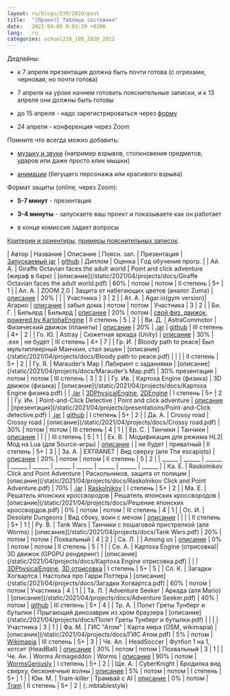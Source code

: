 ```yaml
---
layout: ru/blogs/239/2020/post
title:  "[Проект] Таблица состояния"
date:   2021-04-06 0:02:39 +0300
lang:   ru
categories: school239_105_2020_2021
---
```


Дедлайны:

 - к 7 апреля презентация должна быть почти готова (с огрехами, черновая, но почти готова)
 
 - 7 апреля на уроке начнем готовить пояснительные записки, и к 13 апреля они должны быть готовы
 
 - до 15 апреля - надо зарегистрироваться через [форму](http://www.239.ru/conf-informatics)
 
 - 24 апреля - конференция через Zoom
 
Помните что всегда можно добавить:

 - [музыку и звуки](/blogs/239/2020/school239_105_2020_2021/2021/02/15/projects-wav.html) (например взрывов, столкновения предметов, ударов или даже просто клик мышки)
 
 - [анимации](/blogs/239/2020/school239_105_2020_2021/2020/12/21/animation-sound.html) (бегущего персонажа или красивого взрыва)
 
Формат защиты (online, через Zoom):

 - **5-7 минут** - презентация
 
 - **3-4 минуты** - запускаете ваш проект и показываете как он работает
 
 - в конце комиссия задает вопросы
 
[Критерии и ориентиры](/blogs/239/2020/school239_105_2020_2021/2021/03/15/conference-docs.html), [примеры пояснительных записок](/blogs/239/2018/school239_105_2018_2019/2019/05/23/projects-result.html).

<!---
[описание](/static/2021/04/projects/docs/)
-->
 
| Автор     | Название            | Описание                                                      | Поясн. зап. | Презентация | [Запускаемый jar](/blogs/239/2018/school239_105_2018_2019/2019/04/15/jar-packaging.html) | [github](/blogs/239/2020/school239_105_2020_2021/2021/03/01/github.html) | Диплом | Оценка | Год обучения прогр. |
| Ай. А.    | Giraffe Octavian faces the adult world | Point and click adventure (жираф в баре)   | [описание](/static/2021/04/projects/docs/Giraffe Octavian faces the adult world.pdf) | 60% | потом | потом | II степень | 5+ | 1 |
| Ал. А.    | ZOOM 2.0            | Защита от набегающих цветов (аналог Zuma)                     | [описание](/static/2021/04/projects/docs/Алякринский_записка.pdf) | 20% |  |  | Участника | 3 | 2 |
| Ат. А.    | Agar.io(gym version)| Агарио                                                        | [описание](/static/2021/04/projects/docs/agario.pdf) | забыл дома | потом | потом | Участника | 3 | 2 |
| Би. Г.    | Бильярд             | Бильярд                                                       | [описание](/static/2021/04/projects/docs/Бильярд.pdf) | 20% | потом | [свой физ. движок](https://github.com/Biryukov239/Bilyard_0), [powered by KartohaEngine](https://github.com/Biryukov239/Bilyard) | II степень | 5 | 2 |
| Ви. Д.    | AstraCommotor       | Физический движок (планеты)                                   | [описание](/static/2021/04/projects/docs/AstraCommotor.pdf) | 20% | [.jar](https://github.com/daniil-vikulov/PlanetaryEngine/releases/download/1.0/SolarSim.jar) | [github](https://github.com/daniil-vikulov/PlanetaryEngine) | III степень | 4+ | 2 |
| Го. Ю.    | Astray              | Сюжетная аркада (Unity)                                       | [описание](/static/2021/04/projects/docs/Astray.pdf) | 30% | .exe | не будет | III степень | 4+ | 7 |
| Гр. И.    | Bloody path to peace| Был мультиплеерный Манчкин, стал экшен                        | [описание](/static/2021/04/projects/docs/Bloody path to peace.pdf) |  |  |  | II степень | 5+ | 2 |
| Гу. Я.    | Marauder’s Map      | Лабиринт с заданиями                                          | [описание](/static/2021/04/projects/docs/Marauder’s Map.pdf) | 30% презентация | потом | потом | III степень | 3 | 2 |
| Гу. Ив.   | Картоха Engine (физика) | 3D движок (физика)                                        | [описание](/static/2021/04/projects/docs/Картоха Engine физика.pdf) |  | [.jar](https://github.com/VanyaXIII/3DPhysicalEngine/tree/master/out/artifacts/3DPhysicalEngine_jar) | [3DPhysicalEngine](https://github.com/VanyaXIII/3DPhysicalEngine), [2DEngine](https://github.com/VanyaXIII/Engine) | I степень | 5+ | 2 |
| Гу. Ин.   | Point-and-Click Detective | Point and click adventure                               | [описание](/static/2021/04/projects/docs/Point-and-Click_Detective.pdf) | [презентация](/static/2021/04/projects/presentations/Point-and-Click detective.pdf) | [.jar](https://github.com/inngutorova/PointAndClickDetective/releases/download/1/ClickAndPointAdventure.jar) | [github](https://github.com/inngutorova/PointAndClickDetective) | I степень | 5+ | 2 |
| Да. А.    | Crossy road         | Crossy road                                                   | [описание](/static/2021/04/projects/docs/Crossy road.pdf) | 30% | потом | потом | III степень | 4 | 1 |
| Ер. С.    | Танчики             | Танчики                                                       | [описание](/static/2021/04/projects/docs/Танчики.pdf) |  |  |  | III степень | 5 | 1 |
| Ех. В.    | Модификация для режима HL2| Мод на Lua (для Source-игры)                            | [описание](/static/2021/04/projects/docs/hl3.pdf) |  | не будет | приватный | II степень | 5+ | 3 |
| За. А.    | EXTRANET            | Вид сверху (аля The escapists)                                | [описание](/static/2021/04/projects/docs/EXTRANET.pdf) | 20% | потом | потом | II степень | 5 | 2 |
| ______ | ______ | ______ | ______ | ______ | ______ | ______ | ______ | ______ | ______ |
| Ка. Е.    | Raskolnikov Click and Point Adventure | Раскольников, защита от полиции             | [описание](/static/2021/04/projects/docs/Raskolnikov Click and Point Adventure.pdf) | 70% | [.jar](https://github.com/t0nso1eil/RaskolnikoClickandPointAdventure/releases/download/1.0/Raskolnikov.Click.and.Point.Adventure.jar) | [Raskolnikov](https://github.com/t0nso1eil/RaskolnikoClickandPointAdventure) | I степень | 5+ | 2 |
| Ма. Е.    | Решатель японских кроссвородов | Решатель японских кроссвородов                     | [описание](/static/2021/04/projects/docs/Решение японских кроссвордов.pdf) | 0% | потом | потом | III степень | 4 | 1 | 
| Ос. И.    | Desolate Dungeons   | Вид сбоку, воин с мечом                                       | [описание](/static/2021/04/projects/docs/Desolate_Dungeons.pdf) |  |  |  | II степень | 5+ | 1 |
| Ру. В.    | Tank Wars           | Танчики с пошаговой пристрелкой (аля Worms)                   | [описание](/static/2021/04/projects/docs/Tank Wars.pdf) | 20% | потом | потом | Похвальный | 4 | 2 |
| Са. Л.    |                     | Among us                                                      | [описание](/static/2021/04/projects/docs/AmoguS.pdf) | 0% | потом | потом | II степень | 5 | 1 |
| Се. А.    | Картоха Engine (отрисовка)| 3D движок (GPGPU рендеринг)                             | [описание](/static/2021/04/projects/docs/Картоха Engine отрисовка.pdf) |  |  | [3DPhysicalEngine](https://github.com/VanyaXIII/3DPhysicalEngine), [3D отрисовка](https://github.com/spyteamalex/KartohaEngine) | I степень | 5+ | 5 |
| Сл. К.    | Загадки Хогвартса   | Настолка про Гарри Поттера                                    | [описание](/static/2021/04/projects/docs/Загадки Хогвартса.pdf) | 60% | потом | потом | Участника | 4 | 1 |
| Та. Л.    | Adventure Seeker    | Аркада (аля Mario)                                            | [описание](/static/2021/04/projects/docs/Adventure Seeker.pdf) | 40% | потом | [github](https://github.com/just-4-name/myArcade) | III степень | 5+ | 4 |
| Тр. А.    | Полет Греты Тунберг и бутылки | Прыгающий динозаврик из хром браузера               | [описание](/static/2021/04/projects/docs/Полет Греты Тунберг и бутылки.pdf) |  |  |  | Участника | 3 | 1 |
| Фа. М.    | ГИС "Атом"          | Карта мира (OSM, wikimapia)                                   | [описание](/static/2021/04/projects/docs/ГИС Атом.pdf) | 5% | потом | [Wikimapia](https://github.com/Visualprogrammer/Wikimapia_client) | III степень | 5+ | 3 |
| Че. Ал.   | HeadSoccer          | Футбол 1 на 1, хотсит (HeadBall)                              | [описание](/static/2021/04/projects/docs/HeadSoccer.pdf) | 30% | потом | потом | Похвальный | 3 | 1 |
| Че. Ан.   | Worms Armageddon    | Worms                                                         | [описание](/static/2021/04/projects/docs/Worms.pdf) | 90% | потом | [WormsGeniusly](https://github.com/TushaChesnokova/WormsGeniusly) | I степень | 5+ | 2 |
| Ще. А.    | CyberKnight         | Бродилка вид сверху, бесконечные волны                        | [описание](/static/2021/04/projects/docs/CyberKnight.pdf) | 5% | потом | потом | I степень | 5+ | 1 |
| Юм. М.    | Tram-killer         | Трамвай с AI                                                  | [описание](/static/2021/04/projects/docs/Tram-killer.pdf) | 0% | потом | [Tram](https://github.com/MikluhaMaklay/Tram) | II степень | 5+ | 2 |
{:.mbtablestyle}


<!---
| Автор     | Проект | Цель | 23 декабря        | 16 декабря        |
| Ай. А.    | ---    | ---  | ---               | ---               |
| Ал. А.    | ---    | ---  | ---               | ---               |
| Ат. А.    | ---    | ---  | ---               | ---               |
| Би. Г.    | ---    | ---  | ---               | ---               |
| Ви. Д.    | ---    | ---  | ---               | ---               |
| Го. Ю.    | ---    | ---  | ---               | ---               |
| Гр. И.    | ---    | ---  | ---               | ---               |
| Гу. Я.    | ---    | ---  | ---               | ---               |
| Гу. Ив.   | ---    | ---  | ---               | ---               |
| Гу. Ин.   | ---    | ---  | ---               | ---               |
| Да. А.    | ---    | ---  | ---               | ---               |
| Ер. С.    | ---    | ---  | ---               | ---               |
| Ех. В.    | ---    | ---  | ---               | ---               |
| За. А.    | ---    | ---  | ---               | ---               |
| ---       | ---    | ---  | ---               | ---               |
| Ка. Е.    | ---    | ---  | ---               | ---               |
| Ма. Е.    | ---    | ---  | ---               | ---               |
| Ос. И.    | ---    | ---  | ---               | ---               |
| Ру. В.    | ---    | ---  | ---               | ---               |
| Са. Л.    | ---    | ---  | ---               | ---               |
| Се. А.    | ---    | ---  | ---               | ---               |
| Сл. К.    | ---    | ---  | ---               | ---               |
| Та. Л.    | ---    | ---  | ---               | ---               |
| Тр. А.    | ---    | ---  | ---               | ---               |
| Фа. М.    | ---    | ---  | ---               | ---               |
| Че. Ал.   | ---    | ---  | ---               | ---               |
| Че. Ан.   | ---    | ---  | ---               | ---               |
| Ще. А.    | ---    | ---  | ---               | ---               |
| Юм. М.    | ---    | ---  | ---               | ---               |
-->
